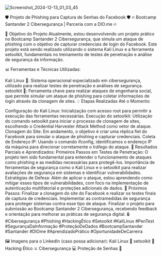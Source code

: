 
![Screenshot_2024-12-13_01_03_45](https://github.com/user-attachments/assets/89a58685-d161-4bab-a49a-f4237c172437)

🛡️ Projeto de Phishing para Captura de Senhas do Facebook 🛡️
🔥 Bootcamp Santander 2 Cibersegurança | Parceria com a DIO.me 🔥

🔐 Objetivo do Projeto
Atualmente, estou desenvolvendo um projeto prático no Bootcamp Santander 2 Cibersegurança, que simula um ataque de phishing com o objetivo de capturar credenciais de login do Facebook. Este projeto está sendo realizado utilizando o sistema Kali Linux e a ferramenta setoolkit, fundamentais no treinamento de testes de penetração e análise de segurança da informação.

📊 Ferramentas e Técnicas Utilizadas:

Kali Linux 🐧: Sistema operacional especializado em cibersegurança, utilizado para realizar testes de penetração e análises de segurança.
setoolkit 🎯: Ferramenta chave para realizar ataques de engenharia social, que permite simular um ataque de phishing para coletar informações de login através da clonagem de sites.
💡 Etapas Realizadas Até o Momento:

Configuração do Kali Linux: Inicialização com acesso root para permitir a execução das ferramentas necessárias.
Execução do setoolkit: Utilização do comando setoolkit para iniciar o processo de clonagem de sites, escolhendo o Credential Harvester Attack Method como vetor de ataque.
Clonagem do Site: Em andamento, o objetivo é criar uma réplica fiel do Facebook para simular o ataque de phishing e capturar credenciais.
Coleta de Endereço IP: Usando o comando ifconfig, identificamos o endereço IP da máquina para direcionar corretamente o tráfego do ataque.
🚀 Resultados Parciais e Aprendizados:
Primeiros Passos em Testes de Penetração: O projeto tem sido fundamental para entender o funcionamento de ataques como phishing e as medidas necessárias para protegê-los.
Importância de ferramentas de segurança como o Kali Linux e o setoolkit para realizar avaliações de segurança em sistemas e identificar vulnerabilidades.
Estratégias de Defesa: Além de aplicar o ataque, estou aprendendo como mitigar esses tipos de vulnerabilidades, com foco na implementação de autenticação multifatorial e proteções adicionais de dados.
🎯 Próximos Passos:
Finalizar a clonagem do site do Facebook e realizar os testes finais de captura de credenciais.
Implementar as contramedidas de segurança para proteger sistemas contra esse tipo de ataque.
Finalizar o projeto para submissão ao Bootcamp Santander 2 Cibersegurança, recebendo feedback e orientação para melhorar as práticas de segurança digital.
🔒 #Cibersegurança #Phishing #HackingÉtico #Setoolkit #KaliLinux #PenTest #SegurançaDaInformação #ProteçãoDeDados #BootcampSantander #Santander #DIOme #AprendizadoPrático #OportunidadeDeCarreira

🖼️ Imagens para o LinkedIn (caso possa adicionar):
Kali Linux 🐧
setoolkit 🎯
Hacking Ético ⚔️
Cibersegurança 💻
Proteção de Senhas 🔐
